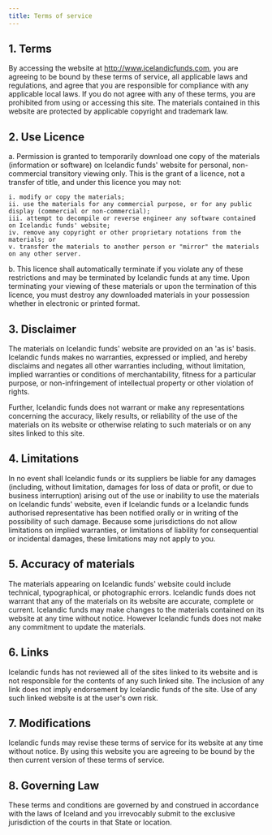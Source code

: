 ```yaml
---
title: Terms of service
---
```


## 1. Terms

By accessing the website at http://www.icelandicfunds.com, you are agreeing to be bound by these terms of service, all applicable laws and regulations, and agree that you are responsible for compliance with any applicable local laws. If you do not agree with any of these terms, you are prohibited from using or accessing this site. The materials contained in this website are protected by applicable copyright and trademark law.

## 2. Use Licence

a. Permission is granted to temporarily download one copy of the materials (information or software) on Icelandic funds' website for personal, non-commercial transitory viewing only. This is the grant of a licence, not a transfer of title, and under this licence you may not:

    i. modify or copy the materials;
    ii. use the materials for any commercial purpose, or for any public display (commercial or non-commercial);
    iii. attempt to decompile or reverse engineer any software contained on Icelandic funds' website;
    iv. remove any copyright or other proprietary notations from the materials; or
    v. transfer the materials to another person or "mirror" the materials on any other server.

b. This licence shall automatically terminate if you violate any of these restrictions and may be terminated by Icelandic funds at any time. Upon terminating your viewing of these materials or upon the termination of this licence, you must destroy any downloaded materials in your possession whether in electronic or printed format.

## 3. Disclaimer

The materials on Icelandic funds' website are provided on an 'as is' basis. Icelandic funds makes no warranties, expressed or implied, and hereby disclaims and negates all other warranties including, without limitation, implied warranties or conditions of merchantability, fitness for a particular purpose, or non-infringement of intellectual property or other violation of rights.

Further, Icelandic funds does not warrant or make any representations concerning the accuracy, likely results, or reliability of the use of the materials on its website or otherwise relating to such materials or on any sites linked to this site.

## 4. Limitations

In no event shall Icelandic funds or its suppliers be liable for any damages (including, without limitation, damages for loss of data or profit, or due to business interruption) arising out of the use or inability to use the materials on Icelandic funds' website, even if Icelandic funds or a Icelandic funds authorised representative has been notified orally or in writing of the possibility of such damage. Because some jurisdictions do not allow limitations on implied warranties, or limitations of liability for consequential or incidental damages, these limitations may not apply to you.

## 5. Accuracy of materials

The materials appearing on Icelandic funds' website could include technical, typographical, or photographic errors. Icelandic funds does not warrant that any of the materials on its website are accurate, complete or current. Icelandic funds may make changes to the materials contained on its website at any time without notice. However Icelandic funds does not make any commitment to update the materials.

## 6. Links

Icelandic funds has not reviewed all of the sites linked to its website and is not responsible for the contents of any such linked site. The inclusion of any link does not imply endorsement by Icelandic funds of the site. Use of any such linked website is at the user's own risk.

## 7. Modifications

Icelandic funds may revise these terms of service for its website at any time without notice. By using this website you are agreeing to be bound by the then current version of these terms of service.

## 8. Governing Law

These terms and conditions are governed by and construed in accordance with the laws of Iceland and you irrevocably submit to the exclusive jurisdiction of the courts in that State or location.
